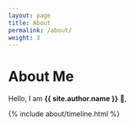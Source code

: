 ```yaml
---
layout: page
title: About
permalink: /about/
weight: 3
---
```


# **About Me**

Hello, I am **{{ site.author.name }}** :wave:,<br>

<div class="row">
{% include about/timeline.html %}
</div>

